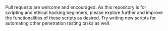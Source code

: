 Pull requests are welcome and encouraged. As this repository is for scripting and ethical hacking beginners, please explore further and improve the functionalities of these scripts as desired. Try writing new scripts for automating other penetration testing tasks as well.
